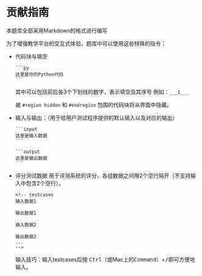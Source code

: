 # 贡献指南

本题库全部采用Markdown的格式进行编写

为了增强教学平台的交互式体验，题库中可以使用这些特殊的指令：

* 代码块与填空
  ````
  ```py
  这里是你的Python代码
  ```
  ````
  其中可以包括前后各3个下划线的数字，表示填空及其序号
  例如：`___1___`

  被 `#region hidden` 和 `#endregion` 包围的代码块将从界面中隐藏。

* 输入与输出：（用于给用户测试程序提供的默认输入以及对应的输出）

  ````
  ```input
  这里是输入数据
  ```

  ```output
  这里是输出数据
  ```
  ````

* 评分测试数据
  用于评测系统的评分，各组数据之间用2个空行隔开（不支持输入中包含2个空行）。
  ```
  <!-- testcases
  输入数据1

  输出数据1

  输入数据2

  输出数据2
  ...
  -->
  ```
  输入技巧：输入testcases后按 <kbd>Ctrl</kbd>（或Mac上的<kbd>Command</kbd>）+<kbd>/</kbd>即可方便地输入。
